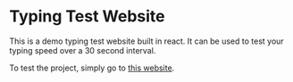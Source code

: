 # Typing Test Website
This is a demo typing test website built in react.
It can be used to test your typing speed over a 30 second interval.

To test the project, simply go to [this website](https://adriantarantino.github.io/Typing-Test-Website/).
